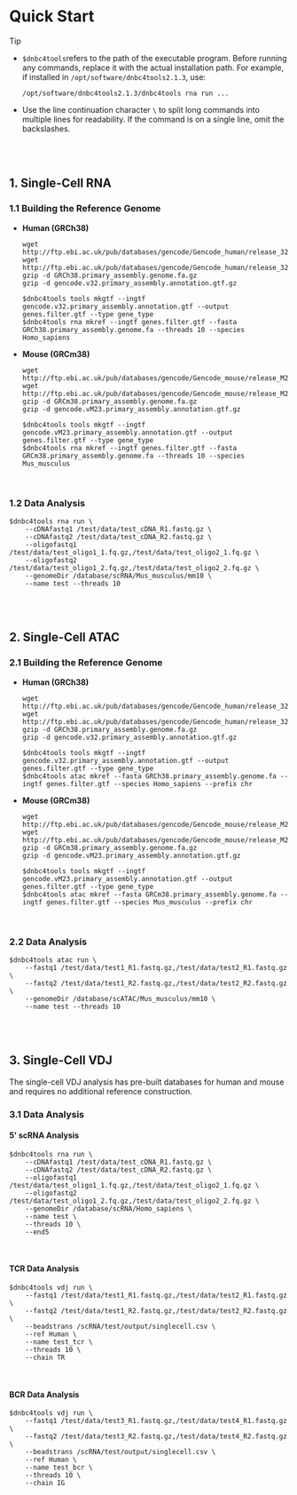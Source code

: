 # Quick Start

> [!Tip]
>
> - ```$dnbc4tools```refers to the path of the executable program. Before running any commands, replace it with the actual installation path. For example, if installed in ```/opt/software/dnbc4tools2.1.3```, use:
>   ```shell
>   /opt/software/dnbc4tools2.1.3/dnbc4tools rna run ...
>   ```
> - Use the line continuation character `\` to split long commands into multiple lines for readability. If the command is on a single line, omit the backslashes.

</br>
</br>

## 1. Single-Cell RNA

### 1.1 Building the Reference Genome

- **Human (GRCh38)**

  ```shell
  wget http://ftp.ebi.ac.uk/pub/databases/gencode/Gencode_human/release_32/GRCh38.primary_assembly.genome.fa.gz
  wget http://ftp.ebi.ac.uk/pub/databases/gencode/Gencode_human/release_32/gencode.v32.primary_assembly.annotation.gtf.gz
  gzip -d GRCh38.primary_assembly.genome.fa.gz
  gzip -d gencode.v32.primary_assembly.annotation.gtf.gz
  
  $dnbc4tools tools mkgtf --ingtf gencode.v32.primary_assembly.annotation.gtf --output genes.filter.gtf --type gene_type
  $dnbc4tools rna mkref --ingtf genes.filter.gtf --fasta GRCh38.primary_assembly.genome.fa --threads 10 --species Homo_sapiens
  ```

- **Mouse (GRCm38)**

  ```shell
  wget http://ftp.ebi.ac.uk/pub/databases/gencode/Gencode_mouse/release_M23/GRCm38.primary_assembly.genome.fa.gz
  wget http://ftp.ebi.ac.uk/pub/databases/gencode/Gencode_mouse/release_M23/gencode.vM23.primary_assembly.annotation.gtf.gz
  gzip -d GRCm38.primary_assembly.genome.fa.gz
  gzip -d gencode.vM23.primary_assembly.annotation.gtf.gz
  
  $dnbc4tools tools mkgtf --ingtf gencode.vM23.primary_assembly.annotation.gtf --output genes.filter.gtf --type gene_type
  $dnbc4tools rna mkref --ingtf genes.filter.gtf --fasta GRCm38.primary_assembly.genome.fa --threads 10 --species Mus_musculus
  ```

</br>

### 1.2 Data Analysis

```shell
$dnbc4tools rna run \
    --cDNAfastq1 /test/data/test_cDNA_R1.fastq.gz \
    --cDNAfastq2 /test/data/test_cDNA_R2.fastq.gz \
    --oligofastq1 /test/data/test_oligo1_1.fq.gz,/test/data/test_oligo2_1.fq.gz \
    --oligofastq2 /test/data/test_oligo1_2.fq.gz,/test/data/test_oligo2_2.fq.gz \
    --genomeDir /database/scRNA/Mus_musculus/mm10 \
    --name test --threads 10
```

</br>
</br>

## 2. Single-Cell ATAC

### 2.1 Building the Reference Genome

- **Human (GRCh38)**

  ```shell
  wget http://ftp.ebi.ac.uk/pub/databases/gencode/Gencode_human/release_32/GRCh38.primary_assembly.genome.fa.gz
  wget http://ftp.ebi.ac.uk/pub/databases/gencode/Gencode_human/release_32/gencode.v32.primary_assembly.annotation.gtf.gz
  gzip -d GRCh38.primary_assembly.genome.fa.gz
  gzip -d gencode.v32.primary_assembly.annotation.gtf.gz
  
  $dnbc4tools tools mkgtf --ingtf gencode.v32.primary_assembly.annotation.gtf --output genes.filter.gtf --type gene_type
  $dnbc4tools atac mkref --fasta GRCh38.primary_assembly.genome.fa --ingtf genes.filter.gtf --species Homo_sapiens --prefix chr
  ```

- **Mouse (GRCm38)**

  ```shell
  wget http://ftp.ebi.ac.uk/pub/databases/gencode/Gencode_mouse/release_M23/GRCm38.primary_assembly.genome.fa.gz
  wget http://ftp.ebi.ac.uk/pub/databases/gencode/Gencode_mouse/release_M23/gencode.vM23.primary_assembly.annotation.gtf.gz
  gzip -d GRCm38.primary_assembly.genome.fa.gz
  gzip -d gencode.vM23.primary_assembly.annotation.gtf.gz
  
  $dnbc4tools tools mkgtf --ingtf gencode.vM23.primary_assembly.annotation.gtf --output genes.filter.gtf --type gene_type
  $dnbc4tools atac mkref --fasta GRCm38.primary_assembly.genome.fa --ingtf genes.filter.gtf --species Mus_musculus --prefix chr
  ```

</br>

### 2.2 Data Analysis

```shell
$dnbc4tools atac run \
    --fastq1 /test/data/test1_R1.fastq.gz,/test/data/test2_R1.fastq.gz \
    --fastq2 /test/data/test1_R2.fastq.gz,/test/data/test2_R2.fastq.gz \
    --genomeDir /database/scATAC/Mus_musculus/mm10 \
    --name test --threads 10
```

</br>
</br>

## 3. Single-Cell VDJ

The single-cell VDJ analysis has pre-built databases for human and mouse and requires no additional reference construction.

### 3.1 Data Analysis

#### 5' scRNA Analysis

```shell
$dnbc4tools rna run \
    --cDNAfastq1 /test/data/test_cDNA_R1.fastq.gz \
    --cDNAfastq2 /test/data/test_cDNA_R2.fastq.gz \
    --oligofastq1 /test/data/test_oligo1_1.fq.gz,/test/data/test_oligo2_1.fq.gz \
    --oligofastq2 /test/data/test_oligo1_2.fq.gz,/test/data/test_oligo2_2.fq.gz \
    --genomeDir /database/scRNA/Homo_sapiens \
    --name test \
    --threads 10 \
    --end5
```

</br>

#### TCR Data Analysis

```shell
$dnbc4tools vdj run \
    --fastq1 /test/data/test1_R1.fastq.gz,/test/data/test2_R1.fastq.gz \
    --fastq2 /test/data/test1_R2.fastq.gz,/test/data/test2_R2.fastq.gz \
    --beadstrans /scRNA/test/output/singlecell.csv \
    --ref Human \
    --name test_tcr \
    --threads 10 \
    --chain TR
```

</br>

#### BCR Data Analysis

```shell
$dnbc4tools vdj run \
    --fastq1 /test/data/test3_R1.fastq.gz,/test/data/test4_R1.fastq.gz \
    --fastq2 /test/data/test3_R2.fastq.gz,/test/data/test4_R2.fastq.gz \
    --beadstrans /scRNA/test/output/singlecell.csv \
    --ref Human \
    --name test_bcr \
    --threads 10 \
    --chain IG
```
